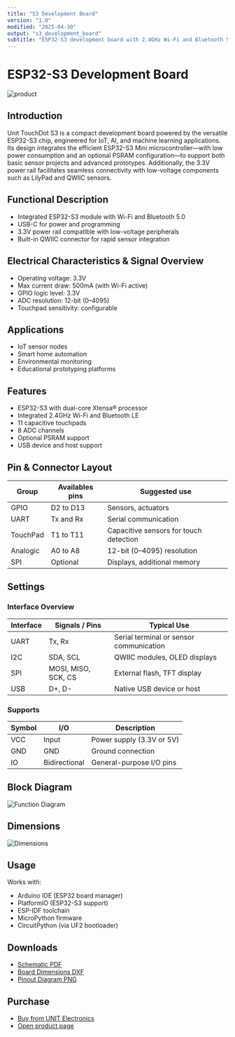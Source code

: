 ```yaml
---
title: "S3 Development Board"
version: "1.0"
modified: "2025-04-30"
output: "s3_development_board"
subtitle: "ESP32-S3 development board with 2.4GHz Wi-Fi and Bluetooth 5.0"
---
```


<!--
# README_TEMPLATE.md
Este archivo sirve como entrada para generar un PDF técnico estilo datasheet.
Edita las secciones respetando el orden, sin eliminar los encabezados.
-->

# ESP32-S3 Development Board 

![product](./images/top.png)

## Introduction

Unit TouchDot S3 is a compact development board powered by the versatile ESP32-S3 chip, engineered for IoT, AI, and machine learning applications. Its design integrates the efficient ESP32-S3 Mini microcontroller—with low power consumption and an optional PSRAM configuration—to support both basic sensor projects and advanced prototypes. Additionally, the 3.3V power rail facilitates seamless connectivity with low-voltage components such as LilyPad and QWIIC sensors.

## Functional Description

- Integrated ESP32-S3 module with Wi-Fi and Bluetooth 5.0
- USB-C for power and programming
- 3.3V power rail compatible with low-voltage peripherals
- Built-in QWIIC connector for rapid sensor integration

## Electrical Characteristics & Signal Overview

- Operating voltage: 3.3V
- Max current draw: 500mA (with Wi-Fi active)
- GPIO logic level: 3.3V
- ADC resolution: 12-bit (0–4095)
- Touchpad sensitivity: configurable

## Applications

- IoT sensor nodes
- Smart home automation
- Environmental monitoring
- Educational prototyping platforms

## Features

- ESP32-S3 with dual-core Xtensa® processor
- Integrated 2.4GHz Wi-Fi and Bluetooth LE
- 11 capacitive touchpads
- 8 ADC channels
- Optional PSRAM support
- USB device and host support

## Pin & Connector Layout

| Group     | Availables pins | Suggested use                          |
|-----------|-----------------|----------------------------------------|
| GPIO      | D2 to D13       | Sensors, actuators                     |
| UART      | Tx and Rx       | Serial communication                   |
| TouchPad  | T1 to T11       | Capacitive sensors for touch detection |
| Analogic  | A0 to A8        | 12-bit (0–4095) resolution             |
| SPI       | Optional        | Displays, additional memory            |

## Settings

### Interface Overview

| Interface  | Signals / Pins            | Typical Use                                         |
|------------|----------------------------|-----------------------------------------------------|
| UART       | Tx, Rx                     | Serial terminal or sensor communication            |
| I2C        | SDA, SCL                   | QWIIC modules, OLED displays                       |
| SPI        | MOSI, MISO, SCK, CS        | External flash, TFT display                        |
| USB        | D+, D-                     | Native USB device or host                          |

### Supports

| Symbol | I/O   | Description                         |
|--------|-------|-------------------------------------|
| VCC    | Input | Power supply (3.3V or 5V)           |
| GND    | GND   | Ground connection                   |
| IO     | Bidirectional | General-purpose I/O pins    |

## Block Diagram

![Function Diagram](images/pinout.png)

## Dimensions

![Dimensions](images/dimension.png)

## Usage

Works with:

- Arduino IDE (ESP32 board manager)
- PlatformIO (ESP32-S3 support)
- ESP-IDF toolchain
- MicroPython firmware
- CircuitPython (via UF2 bootloader)

## Downloads

- [Schematic PDF](docs/schematic.pdf)
- [Board Dimensions DXF](docs/dimensions.dxf)
- [Pinout Diagram PNG](docs/pinout.png)

## Purchase

- [Buy from UNIT Electronics](https://www.uelectronics.com)
- [Open product page](https://www.uelectronics.com/products/unit-lily-s3)
